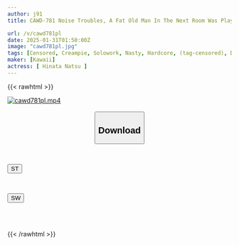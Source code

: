 ```yaml
---
author: j91
title: CAWD-781 Noise Troubles, A Fat Old Man In The Next Room Was Playing Adult Videos At Full Volume, And He Raped Me For Three Days And Three Nights, Riding Me And Impregnating Me... Natsu Hinata

url: /v/cawd781pl
date: 2025-01-31T01:50:00Z
image: "cawd781pl.jpg"
tags: [Censored, Creampie, Solowork, Nasty, Hardcore, (tag-censored), Deep Throating, Conceived	]
maker: [Kawaii]
actress: [ Hinata Natsu ]
---
```



{{< rawhtml >}}

<div class="video" data-videoid="LV3ZOwyy0oURYl6">
    <a href="javascript:;">
        <img src="/v/cawd781pl/cawd781pl.jpg" width="WIDTH" height="HEIGHT" alt="cawd781pl.mp4" loading="lazy">
    </a>
</div>

<script type="text/javascript" src="https://j91.asia/asset/on-demand-st.js"></script>

<br>
  <link rel="stylesheet" href="https://j91.asia/asset/bs5.css">
  
  <center>
  <button class="btn btn-primary" type="button" data-bs-toggle="collapse" data-bs-target=".multi-collapse" aria-expanded="false" aria-controls="multiCollapseExample1 multiCollapseExample2"><h2>Download</h2></button></center>
</p>
<div class="row">
  <div class="col">
    <div class="collapse multi-collapse" id="multiCollapseExample1">
      <div class="card card-body">
	      	      <br>
<div class="buttons">  
<p><a href="/v/cawd781pl/st.html" target="_blank"><button class="btn-hover color-3"><i class="fa fa-download"></i> ST</button></a></p></div>
    </div>
  </div>
</div>
  <div class="col">
    <div class="collapse multi-collapse" id="multiCollapseExample2">
      <div class="card card-body">
	      <br>
<div class="buttons">
<p><a href="/v/cawd781pl/sw.html" target="_blank"><button class="btn-hover color-2"><i class="fa fa-download"></i> SW</button></a></p></div>
<br><br>
      </div>
    </div>
  </div>
</div>

{{< /rawhtml >}}